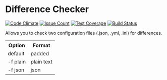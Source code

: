 # Difference Checker

[![Code Climate](https://codeclimate.com/github/aenglisc/difference-checker/badges/gpa.svg)](https://codeclimate.com/github/difference-checker)
[![Issue Count](https://codeclimate.com/github/aenglisc/difference-checker/badges/issue_count.svg)](https://codeclimate.com/github/aenglisc/difference-checker)
[![Test Coverage](https://codeclimate.com/github/aenglisc/difference-checker/badges/coverage.svg)](https://codeclimate.com/github/aenglisc/difference-checker/coverage)
[![Build Status](https://travis-ci.org/aenglisc/difference-checker.svg?branch=master)](https://travis-ci.org/aenglisc/difference-checker)

Allows you to check two configuration files (.json, .yml, .ini) for differences.

<table style="width:100%">
  <tr>
    <th>Option</th>
    <th>Format</th>
  </tr>
  <tr>
    <td>default</td>
    <td>padded</td>
  </tr>
  <tr>
    <td>-f plain</td>
    <td>plain text</td>
  </tr>
  <tr>
    <td>-f json</td>
    <td>json</td>
  </tr>
</table>
